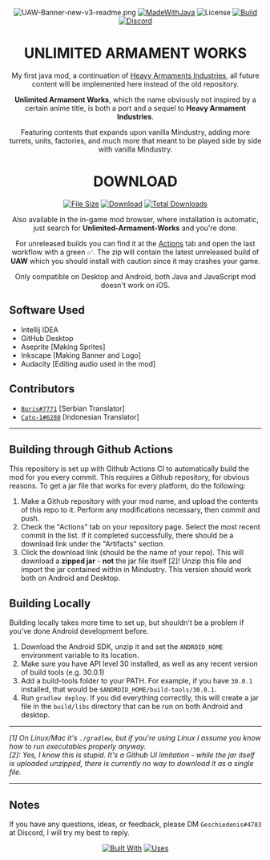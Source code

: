 <div align="center">

![UAW-Banner-new-v3-readme.png](https://i.postimg.cc/156THzLY/UAW-Banner-new-v3-readme.png)
[![MadeWithJava](https://img.shields.io/badge/Made%20with-java-red?style=for-the-badge&logo=java)](https://en.wikipedia.org/wiki/Java_%28programming_language%29)
![License](https://img.shields.io/github/license/Eschatologue/Unlimited-Armament-Works?logo=github&style=for-the-badge)
[![Build](https://img.shields.io/github/workflow/status/Eschatologue/Unlimited-Armament-Works/Java%20CI?logo=Gradle&style=for-the-badge)](https://github.com/Eschatologue/Unlimited-Armament-Works/actions)
[![Discord](https://img.shields.io/discord/704355237246402721.svg?color=7289da&label=de_server&logo=discord&logoColor=ffffff&style=for-the-badge)](https://discord.gg/RCCVQFW)

</div>

<h1 align="center"> 
UNLIMITED ARMAMENT WORKS
</h1> 

<div align="center">

My first java mod, a continuation
of [Heavy Armaments Industries](https://github.com/Eschatologue/Heavy-Armaments-Industries), all future content will be
implemented here instead of the old repository.

**Unlimited Armament Works**, which the name obviously not inspired by a certain anime title, is both a port and a
sequel to **Heavy Armament Industries**.

Featuring contents that expands upon vanilla Mindustry, adding more turrets, units, factories, and much more that meant
to be played side by side with vanilla Mindustry.

</div> 

<h1 align="center"> 
DOWNLOAD
</h1> 

<div align="center">

[![File Size](https://img.shields.io/github/repo-size/Eschatologue/Unlimited-Armament-Works?color=62ae7f&label&style=for-the-badge)](https://github.com/Eschatologue/Unlimited-Armament-Works/releases)
[![Download](https://img.shields.io/github/v/release/Eschatologue/Unlimited-Armament-Works?color=62ae7f&include_prereleases&label=Latest%20version&logo=github&logoColor=white&style=for-the-badge)](https://github.com/Eschatologue/Unlimited-Armament-Works/releases)
[![Total Downloads](https://img.shields.io/github/downloads/Eschatologue/Unlimited-Armament-Works/total?color=62ae7f&label&logo=docusign&logoColor=white&style=for-the-badge)](https://github.com/Eschatologue/Unlimited-Armament-Works/releases)

Also available in the in-game mod browser, where installation is automatic, just search for **Unlimited-Armament-Works** and you're done.

For unreleased builds you can find it at the [Actions](https://github.com/Eschatologue/Unlimited-Armament-Works/actions) tab and open the last workflow with a green ✅. The zip will contain the latest unreleased build of **UAW** which you  should install with caution since it may crashes your game.

Only compatible on Desktop and Android, both Java and JavaScript mod doesn't work on iOS.

</div>

## Software Used

- Intellij IDEA
- GitHub Desktop
- Aseprite [Making Sprites]
- Inkscape [Making Banner and Logo]
- Audacity [Editing audio used in the mod]

## Contributors
- [`Boris#7771`](https://github.com/BorisA11) [Serbian Translator]
- [`Cato-1#6280`](https://github.com/MissAmity) [Indonesian Translator]

---

## Building through Github Actions

This repository is set up with Github Actions CI to automatically build the mod for you every commit. This requires a
Github repository, for obvious reasons. To get a jar file that works for every platform, do the following:

1. Make a Github repository with your mod name, and upload the contents of this repo to it. Perform any modifications
   necessary, then commit and push.
2. Check the "Actions" tab on your repository page. Select the most recent commit in the list. If it completed
   successfully, there should be a download link under the "Artifacts" section.
3. Click the download link (should be the name of your repo). This will download a **zipped jar** - **not** the jar file
   itself [2]! Unzip this file and import the jar contained within in Mindustry. This version should work both on
   Android and Desktop.

## Building Locally

Building locally takes more time to set up, but shouldn't be a problem if you've done Android development before.

1. Download the Android SDK, unzip it and set the `ANDROID_HOME` environment variable to its location.
2. Make sure you have API level 30 installed, as well as any recent version of build tools (e.g. 30.0.1)
3. Add a build-tools folder to your PATH. For example, if you have `30.0.1` installed, that would
   be `$ANDROID_HOME/build-tools/30.0.1`.
4. Run `gradlew deploy`. If you did everything correctlly, this will create a jar file in the `build/libs` directory
   that can be run on both Android and desktop.

--- 

*[1]* *On Linux/Mac it's `./gradlew`, but if you're using Linux I assume you know how to run executables properly
anyway.*  
*[2]: Yes, I know this is stupid. It's a Github UI limitation - while the jar itself is uploaded unzipped, there is
currently no way to download it as a single file.*

---

## Notes

If you have any questions, ideas, or feedback, please DM `Geschiedenis#4783` at Discord, I will try my best to reply.

<div align="center">

[![Built With](https://forthebadge.com/images/badges/built-with-love.svg)](https://forthebadge.com)
[![Uses](https://forthebadge.com/images/badges/uses-badges.svg)](https://forthebadge.com)


</div>
